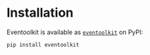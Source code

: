 # Installation

Eventoolkit is available as [`eventoolkit`](https://pypi.org/project/eventoolkit/) on PyPI:

```shell
pip install eventoolkit
```

